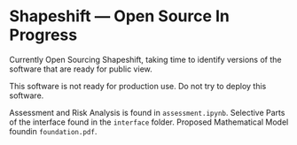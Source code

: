 # Shapeshift — Open Source In Progress

Currently Open Sourcing Shapeshift, taking time to identify versions of the software that are ready for public view. 

This software is not ready for production use. Do not try to deploy this software.

Assessment and Risk Analysis is found in `assessment.ipynb`.
Selective Parts of the interface found in the `interface` folder.
Proposed Mathematical Model foundin `foundation.pdf`.
